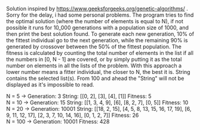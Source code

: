 Solution inspired by https://www.geeksforgeeks.org/genetic-algorithms/ .
Sorry for the delay, i had some personal problems.
The program tries to find the optimal solution (where the number of elements is equal to N), if not possible it runs for 10_000 generations with a population size of 1000, and then print the best solution found. To generate each new generation, 10% of the fittest individual go to the next generation, while the remaining 90% is generated by crossover between the 50% of the fittest population.
The fitness is calculated by counting the total number of elements in the list if all the numbers in [0, N - 1] are covered, or by simply putting it as the total number on elements in all the lists of the problem. With this approach a lower number means a fitter individual, the closer to N, the best it is.
String contains the selected list(s).
From 100 and ahead the "String" will not be displayed as it's impossible to read.

N = 5 -> Generation: 3   String: [[0, 2], [3], [4], [1]] Fitness: 5 <br />
N = 10 -> Generation: 15  String: [[1, 3, 4, 9], [6], [8, 2, 7], [0, 5]]  Fitness: 10 <br />
N = 20 -> Generation: 10001       String: [[18, 2, 15], [4, 5, 8, 13, 15, 16, 17, 19], [6, 9, 11, 12, 17], [2, 3, 7, 10, 14, 16], [0, 1, 2, 7]]   Fitness: 26 <br />
N = 100 -> Generation: 10001    Fitness: 428 <br />
